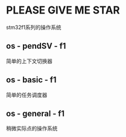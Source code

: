# PLEASE GIVE ME STAR
stm32f1系列的操作系统
## os - pendSV - f1
简单的上下文切换器
## os - basic - f1
简单的任务调度器
## os - general - f1
稍微实际点的操作系统
